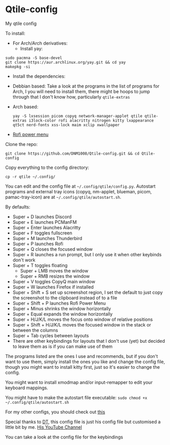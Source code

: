 # Qtile-config
My qtile config

To install:
* For Arch/Arch derivatives:
  * Install yay:
```
sudo pacmna -S base-devel
git clone https://aur.archlinux.org/yay.git && cd yay
makepkg -si
```

* Install the dependencies:
 * Debbian based: Take a look at the programs in the list of programs for Arch, I you will need to install them, there might be hoops to jump through that I don't know how, particularly `qtile-extras`
  
  * Arch based:

    ```
    yay -S lxsession picom copyq network-manager-applet qtile qtile-extras i3lock-color rofi alacritty nitrogen kitty lxappearance qt5ct nerd-fonts xss-lock maim xclip xwallpaper
    ```
  * [Rofi power menu](https://github.com/jluttine/rofi-power-menu)


Clone the repo:

```
git clone https://github.com/DNM1008/Qtile-config.git && cd Qtile-config
```

Copy everything to the config directory:

```
cp -r qtile ~/.config/
```
You can edit and the config file at `~/.config/qtile/config.py`.
Autostart programs and external tray icons (copyq, nm-applet, blueman, picom, pamac-tray-icon) are at `~/.config/qtile/autostart.sh`.

By defaults:
* Super + D launches Discord
* Super + E launches PCManFM
* Super + Enter launches Alacritty
* Super + F toggles fullscreen
* Super + M launches Thunderbird
* Super + P launches Rofi
* Super + Q closes the focused window
* Super + R launches a run prompt, but I only use it when other keybinds don't work
* Super + T toggles floating
  * Super + LMB moves the window
  * Super + RMB resizes the window
* Super + V toggles CopyQ main window
* Super + W launches Firefox if installed
* Super + Shift + S set up screenshot region, I set the default to just copy the screenshot to the clipboard instead of to a file
* Super + Shift + P launches Rofi Power Menu
* Super + Minus shrinks the window horizontally
* Super + Equal expands the window horizontally
* Super + H/J/K/L moves the focus onto window of relative positions
* Super + Shift + H/J/K/L moves the focused window in the stack or between the columns
* Super + Tab cycles between layouts
* There are other keybindings for layouts that I don't use (yet) but decided to leave them as is if you can make use of them

The programs listed are the ones I use and recommends, but if you don't want to use them, simply install the ones you like and change the config file, though you might want to install kitty first, just so it's easier to change the config.
  

You might want to install xmodmap and/or input-remapper to edit your keyboard mappings.

You might have to make the autostart file executable: `sudo chmod +x ~/.config/qtile/autostart.sh`

For my other configs, you should check out [this](https://github.com/DNM1008/Other-configs)

Special thanks to [DT](https://gitlab.com/dwt1), this config file is just his config file but customised a little bit by me.
[His YouTube Channel](https://www.youtube.com/@DistroTube)

You can take a look at the config file for the keybindings
